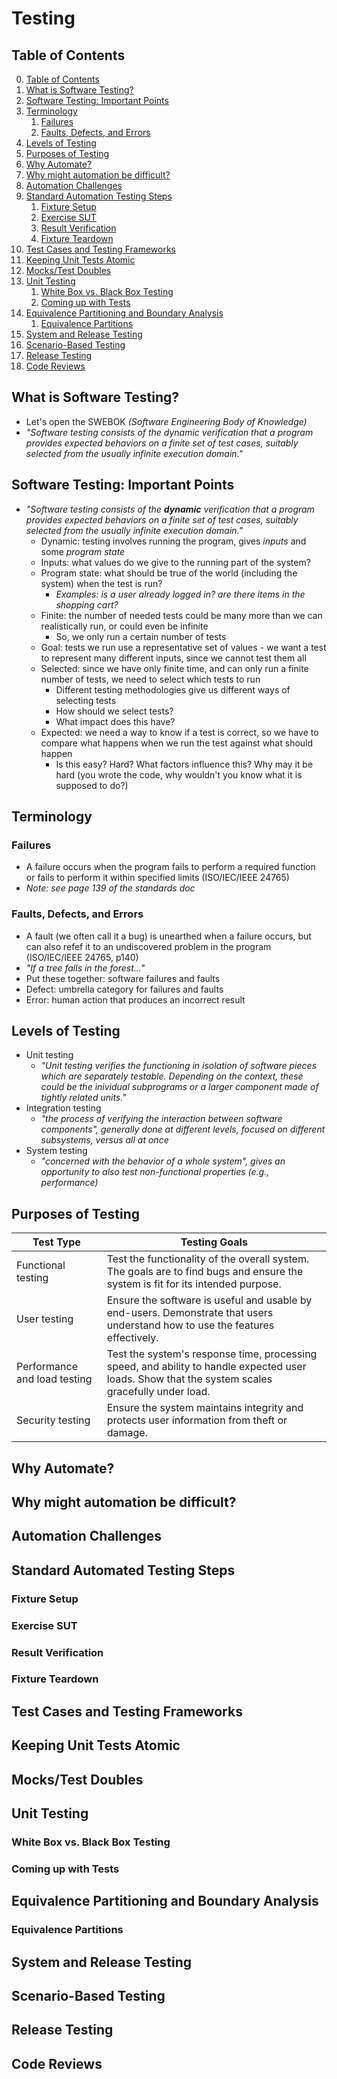 # Testing

## Table of Contents

0. [Table of Contents](#table-of-contents)
1. [What is Software Testing?](#what-is-software-testing)
2. [Software Testing: Important Points](#software-testing-important-points)
3. [Terminology](#terminology)
    1. [Failures](#failures)
    2. [Faults, Defects, and Errors](#faults-defects-and-errors)
4. [Levels of Testing](#levels-of-testing)
5. [Purposes of Testing](#purposes-of-testing)
6. [Why Automate?](#why-automate)
7. [Why might automation be difficult?](#why-might-automation-be-difficult)
8. [Automation Challenges](#automation-challenges)
9. [Standard Automation Testing Steps](#standard-automated-testing-steps)
    1. [Fixture Setup](#fixture-setup)
    2. [Exercise SUT](#exercise-sut)
    3. [Result Verification](#result-verification)
    4. [Fixture Teardown](#fixture-teardown)
10. [Test Cases and Testing Frameworks](#test-cases-and-testing-frameworks)
11. [Keeping Unit Tests Atomic](#keeping-unit-tests-atomic)
12. [Mocks/Test Doubles](#mockstest-doubles)
13. [Unit Testing](#unit-testing)
    1. [White Box vs. Black Box Testing](#white-box-vs-black-box-testing)
    2. [Coming up with Tests](#coming-up-with-tests)
14. [Equivalence Partitioning and Boundary Analysis](#equivalence-partitioning-and-boundary-analysis)
    1. [Equivalence Partitions](#equivalence-partitions)
15. [System and Release Testing](#system-and-release-testing)
16. [Scenario-Based Testing](#scenario-based-testing)
17. [Release Testing](#release-testing)
18. [Code Reviews](#code-reviews)

## What is Software Testing?

- Let's open the SWEBOK *(Software Engineering Body of Knowledge)*
- *"Software testing consists of the dynamic verification that a program provides expected behaviors on a finite set of test cases, suitably selected from the usually infinite execution domain."*

## Software Testing: Important Points

- *"Software testing consists of the **dynamic** verification that a program provides expected behaviors on a finite set of test cases, suitably selected from the usually infinite execution domain."*
    - Dynamic: testing involves running the program, gives *inputs* and some *program state*
    - Inputs: what values do we give to the running part of the system?
    - Program state: what should be true of the world (including the system) when the test is run?
        - *Examples: is a user already logged in? are there items in the shopping cart?*
    - Finite: the number of needed tests could be many more than we can realistically run, or could even be infinite
        - So, we only run a certain number of tests
    - Goal: tests we run use a representative set of values - we want a test to represent many different inputs, since we cannot test them all
    - Selected: since we have only finite time, and can only run a finite number of tests, we need to select which tests to run
        - Different testing methodologies give us different ways of selecting tests
        - How should we select tests?
        - What impact does this have?
    - Expected: we need a way to know if a test is correct, so we have to compare what happens when we run the test against what should happen
        - Is this easy? Hard? What factors influence this? Why may it be hard (you wrote the code, why wouldn't you know what it is supposed to do?)

## Terminology

### Failures

- A failure occurs when the program fails to perform a required function or fails to perform it within specified limits (ISO/IEC/IEEE 24765)
- *Note: see page 139 of the standards doc*

### Faults, Defects, and Errors

- A fault (we often call it a bug) is unearthed when a failure occurs, but can also refef it to an undiscovered problem in the program (ISO/IEC/IEEE 24765, p140)
- *"If a tree falls in the forest..."*
- Put these together: software failures and faults
- Defect: umbrella category for failures and faults
- Error: human action that produces an incorrect result

## Levels of Testing

- Unit testing
    - *"Unit testing verifies the functioning in isolation of software pieces which are separately testable. Depending on the context, these could be the inividual subprograms or a larger component made of tightly related units."*
- Integration testing
    - *"the process of verifying the interaction between software components", generally done at different levels, focused on different subsystems, versus all at once*
- System testing
    - *"concerned with the behavior of a whole system", gives an opportunity to also test non-functional properties (e.g., performance)*

## Purposes of Testing

| Test Type                  | Testing Goals                                                                                  |
|----------------------------|-----------------------------------------------------------------------------------------------|
| Functional testing          | Test the functionality of the overall system. The goals are to find bugs and ensure the system is fit for its intended purpose. |
| User testing                | Ensure the software is useful and usable by end-users. Demonstrate that users understand how to use the features effectively.     |
| Performance and load testing| Test the system's response time, processing speed, and ability to handle expected user loads. Show that the system scales gracefully under load. |
| Security testing            | Ensure the system maintains integrity and protects user information from theft or damage.                                          |

## Why Automate?

## Why might automation be difficult?

## Automation Challenges

## Standard Automated Testing Steps

### Fixture Setup

### Exercise SUT

### Result Verification

### Fixture Teardown

## Test Cases and Testing Frameworks

## Keeping Unit Tests Atomic

## Mocks/Test Doubles

## Unit Testing

### White Box vs. Black Box Testing

### Coming up with Tests

## Equivalence Partitioning and Boundary Analysis

### Equivalence Partitions

## System and Release Testing

## Scenario-Based Testing

## Release Testing

## Code Reviews

